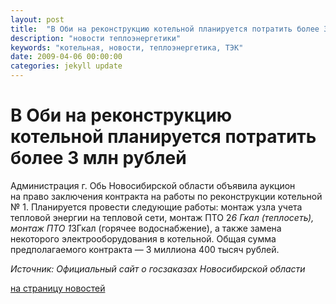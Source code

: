 ```yaml
---
layout: post
title:  "В Оби на реконструкцию котельной планируется потратить более 3 млн рублей"
description: "новости теплоэнергетики"
keywords: "котельная, новости, теплоэнергетика, ТЭК"
date: 2009-04-06 00:00:00
categories: jekyll update
---
```


# В Оби на реконструкцию котельной планируется потратить более 3 млн рублей

Администрация г. Обь Новосибирской области объявила аукцион на право
заключения контракта на работы по реконструкции котельной № 1. Планируется
провести следующие работы: монтаж узла учета тепловой энергии на тепловой
сети, монтаж ПТО 2*6 Гкал (теплосеть), монтаж ПТО 1*3Гкал (горячее
водоснабжение), а также замена некоторого электрооборудования в котельной.
Общая сумма предполагаемого контракта — 3 миллиона 400 тысяч рублей.

_Источник: Официальный сайт о госзаказах Новосибирской области_

[на страницу новостей](/news.shtml)

